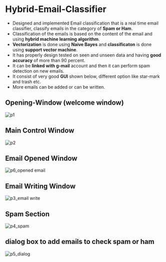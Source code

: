 # Hybrid-Email-Classifier
- Designed and implemented Email classification that is a real time email classifier, classify emails in the category of **Spam or Ham**.
- Classification of the emails is based on the content of the email and using **hybrid machine learning algorithm**.
- **Vectorization** is done using **Naive Bayes** and **classificaton** is done using **support vector machine**.
- It has properly design tested on seen and unseen data and having **good accuracy** of more than 90 percent.
- It can be **linked with g-mail** account and then it can perform spam detection on new emails.
- It consist of very good **GUI** shown below, different option like star-mark and trash etc.
- More emails can be added or can be written.

## Opening-Window (welcome window)
![p1](https://user-images.githubusercontent.com/103592889/178052592-ddb29de2-191c-46c0-8f7d-a93107ffed71.png)


## Main Control Window
![p2](https://user-images.githubusercontent.com/103592889/178052616-2c578260-caf9-4045-a6bd-49252079b0ef.png)


## Email Opened Window
![p6_opened email](https://user-images.githubusercontent.com/103592889/178052721-dc0bcbbd-8fff-4d5a-8fc7-2a4271c33420.png)


## Email Writing Window
![p3_email write](https://user-images.githubusercontent.com/103592889/178052648-1a3f28d3-5819-4a85-a767-d8f8f654296f.png)

## Spam Section
![p4_spam](https://user-images.githubusercontent.com/103592889/178052955-65a69c44-daf8-4ded-b1db-8cb5316aa084.png)

## dialog box to add emails to check spam or ham 
![p5_dialog](https://user-images.githubusercontent.com/103592889/178053045-3ec45e36-1bb7-4668-a051-71bd2bd8d3bd.png)
